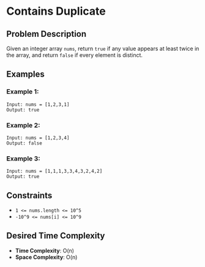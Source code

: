 # Contains Duplicate

## Problem Description

Given an integer array `nums`, return `true` if any value appears at least twice in the array, and return `false` if every element is distinct.

## Examples

### Example 1:

```
Input: nums = [1,2,3,1]
Output: true
```

### Example 2:

```
Input: nums = [1,2,3,4]
Output: false
```

### Example 3:

```
Input: nums = [1,1,1,3,3,4,3,2,4,2]
Output: true
```

## Constraints

- `1 <= nums.length <= 10^5`
- `-10^9 <= nums[i] <= 10^9`

## Desired Time Complexity

- **Time Complexity**: O(n)
- **Space Complexity**: O(n)
